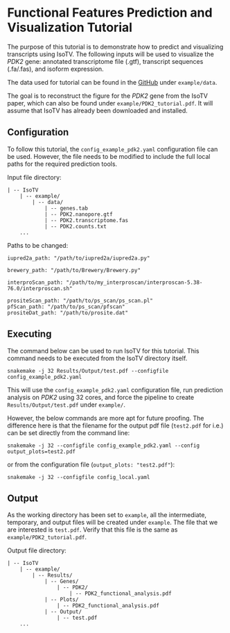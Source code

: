 # Functional Features Prediction and Visualization Tutorial

The purpose of this tutorial is to demonstrate how to predict and visualizing transcripts using IsoTV. The following inputs will be used to visualize the *PDK2* gene: annotated transcriptome file (.gtf), transcript sequences (.fa/.fas), and isoform expression.

The data used for tutorial can be found in the [GitHub](https://github.molgen.mpg.de/MayerGroup/IsoTV) under `example/data`.

The goal is to reconstruct the figure for the *PDK2* gene from the IsoTV paper, which can also be found under `example/PDK2_tutorial.pdf`. It will assume that IsoTV has already been downloaded and installed.

## Configuration

To follow this tutorial, the `config_example_pdk2.yaml` configuration file can be used. However, the file needs to be modified to include the full local paths for the required prediction tools.

Input file directory:
```
| -- IsoTV
    | -- example/
        | -- data/
            | -- genes.tab
            | -- PDK2.nanopore.gtf
            | -- PDK2.transcriptome.fas
            | -- PDK2.counts.txt
    ...
```

Paths to be changed:
```
iupred2a_path: "/path/to/iupred2a/iupred2a.py"

brewery_path: "/path/to/Brewery/Brewery.py"

interproScan_path: "/path/to/my_interproscan/interproscan-5.38-76.0/interproscan.sh"

prositeScan_path: "/path/to/ps_scan/ps_scan.pl"
pfScan_path: "/path/to/ps_scan/pfscan"
prositeDat_path: "/path/to/prosite.dat"
```

## Executing

The command below can be used to run IsoTV for this tutorial. This command needs to be executed from the IsoTV directory itself.

```
snakemake -j 32 Results/Output/test.pdf --configfile config_example_pdk2.yaml
```

This will use the `config_example_pdk2.yaml` configuration file, run prediction analysis on *PDK2* using 32 cores, and force the pipeline to create `Results/Output/test.pdf` under `example/`.

However, the below commands are more apt for future proofing. The difference here is that the filename for the output pdf file (`test2.pdf` for i.e.) can be set directly from the command line:  
```
snakemake -j 32 --configfile config_example_pdk2.yaml --config output_plots=test2.pdf
```
or from the configuration file (`output_plots: "test2.pdf"`):
```
snakemake -j 32 --configfile config_local.yaml
```

## Output

As the working directory has been set to `example`, all the intermediate, temporary, and output files will be created under `example`. The file that we are interested is `test.pdf`. Verify that this file is the same as `example/PDK2_tutorial.pdf`.    

Output file directory:
```
| -- IsoTV
    | -- example/
        | -- Results/
            | -- Genes/
                | -- PDK2/
                    | -- PDK2_functional_analysis.pdf
            | -- Plots/
                | -- PDK2_functional_analysis.pdf
            | -- Output/
                | -- test.pdf
    ...
```
